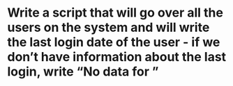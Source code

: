 # Write a script that will go over all the users on the system and will write the last login date of the user - if we don’t have information about the last login, write “No data for <username>”
